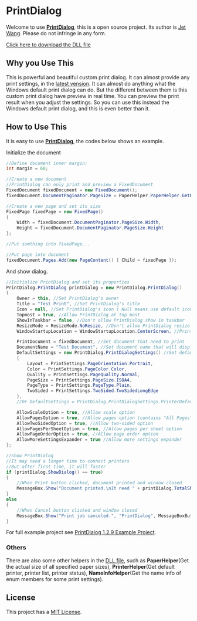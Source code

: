 # PrintDialog

Welcome to use **[PrintDialog](https://github.com/Jet20070731/PrintDialog/)**, this is a open source project. Its author is [Jet Wang](https://github.com/Jet20070731/). Please do not infringe in any form.

[Click here to download the DLL file](https://github.com/Jet20070731/PrintDialog/blob/1.2.9.0/PrintDialog.dll)

## Why you Use This

This is powerful and beautiful custom print dialog. It can almost provide any print settings, in the [latest vension](https://github.com/Jet20070731/PrintDialog/tree/1.2.9.0/). It can almost do anything what the Windows default print dialog can do. But the different between them is this custom print dialog have preview in real time. You can preview the print result when you adjust the settings. So you can use this instead the Windows default print dialog, and this is even better than it.

## How to Use This

It is easy to use **[PrintDialog](https://github.com/Jet20070731/PrintDialog/)**, the codes below shows an example.

Initialize the document
```c#
//Define document inner margin;
int margin = 60;

//Create a new document
//PrintDialog can only print and preview a FixedDocument
FixedDocument fixedDocument = new FixedDocument();
fixedDocument.DocumentPaginator.PageSize = PaperHelper.PaperHelper.GetPaperSize(System.Printing.PageMediaSizeName.ISOA4); //Use PaperHelper class to get A4 page size

//Create a new page and set its size
FixedPage fixedPage = new FixedPage()
{
    Width = fixedDocument.DocumentPaginator.PageSize.Width,
    Height = fixedDocument.DocumentPaginator.PageSize.Height
};

//Put somthing into fixedPage...

//Put page into document
fixedDocument.Pages.Add(new PageContent() { Child = fixedPage });
```

And show dialog.
```c#
//Initialize PrintDialog and set its properties
PrintDialog.PrintDialog printDialog = new PrintDialog.PrintDialog()
{
    Owner = this, //Set PrintDialog's owner
    Title = "Test Print", //Set PrintDialog's title
    Icon = null, //Set PrintDialog's icon ( Null means use default icon )
    Topmost = true, //Allow PrintDialog at top most
    ShowInTaskbar = false, //Don't allow PrintDialog show in taskbar
    ResizeMode = ResizeMode.NoResize, //Don't allow PrintDialog resize
    WindowStartupLocation = WindowStartupLocation.CenterScreen, //PrintDialog's startup location is center of the screen

    PrintDocument = fixedDocument, //Set document that need to print
    DocumentName = "Test Document", //Set document name that will display in print list.
    DefaultSettings = new PrintDialog.PrintDialogSettings() //Set default settings. Or you can just use PrintDialog.PrintDialogSettings.PrinterDefaultSettings() to get a PrintDialogSettings that use printer default settings
    {
        Layout = PrintSettings.PageOrientation.Portrait,
        Color = PrintSettings.PageColor.Color,
        Quality = PrintSettings.PageQuality.Normal,
        PageSize = PrintSettings.PageSize.ISOA4,
        PageType = PrintSettings.PageType.Plain,
        TwoSided = PrintSettings.TwoSided.TwoSidedLongEdge
    },
    //Or DefaultSettings = PrintDialog.PrintDialogSettings.PrinterDefaultSettings(),

    AllowScaleOption = true, //Allow scale option
    AllowPagesOption = true, //Allow pages option (contains "All Pages", "Current Page", and "Custom Pages")
    AllowTwoSidedOption = true, //Allow two-sided option
    AllowPagesPerSheetOption = true, //Allow pages per sheet option
    AllowPageOrderOption = true, //Allow page order option
    AllowMoreSettingsExpander = true //Allow more settings expander
};

//Show PrintDialog
//It may need a longer time to connect printers
//But after first time, it will faster
if (printDialog.ShowDialog() == true)
{
    //When Print button clicked, document printed and window closed
    MessageBox.Show("Document printed.\nIt need " + printDialog.TotalSheets + " sheet(s) of paper.", "PrintDialog", MessageBoxButton.OK, MessageBoxImage.Information, MessageBoxResult.OK);
}
else
{
    //When Cancel button clicked and window closed
    MessageBox.Show("Print job canceled.", "PrintDialog", MessageBoxButton.OK, MessageBoxImage.Information, MessageBoxResult.OK);
}
```

For full example project see [PrintDialog 1.2.9 Example Project](https://github.com/Jet20070731/PrintDialog/blob/1.2.9.0/PrintDialogExample.zip).

### Others

There are also some other helpers in the [DLL file](https://github.com/Jet20070731/PrintDialog/blob/1.2.9.0/PrintDialog.dll), such as **PaperHelper**(Get the actual size of all specified paper sizes), **PrinterHelper**(Get default printer, printer list, printer status), **NameInfoHelper**(Get the name info of enum members for some print settings).

## License

This project has a [MIT License](https://github.com/Jet20070731/PrintDialog/blob/master/LICENSE.txt).
